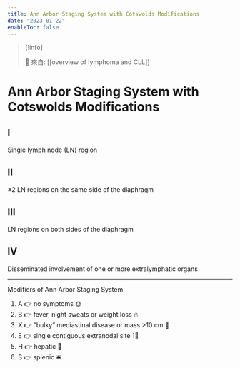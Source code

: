 ```yaml
---
title: Ann Arbor Staging System with Cotswolds Modifications
date: "2023-01-22"
enableToc: false
---
```


> [!info]
>
> 🌱 來自: [[overview of lymphoma and CLL]]


# Ann Arbor Staging System with Cotswolds Modifications

## I
Single lymph node (LN) region

## II
≥2 LN regions on the same side of the diaphragm

## III
LN regions on both sides of the diaphragm

## IV
Disseminated involvement of one or more extralymphatic organs

---
Modifiers of Ann Arbor Staging System
1. A 👉 no symptoms 🌞
2. B 👉 fever, night sweats or weight loss 🔥
3. X 👉 ”bulky” mediastinal disease or mass >10 cm 🥊
4. E 👉 single contiguous extranodal site 1⃣
5. H 👉 hepatic 🚩
6. S 👉 splenic 🛎
